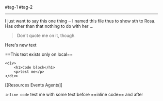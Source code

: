 #tag-1 #tag-2
- --
I just want to say this one thing ‒ I named this file thus to show sth to Rosa. Has other than that nothing to do with her …

> Don't quote me on it, though.

Here's new text

==This text exists only on local==

```
<div>
	<h1>Code block</h1>
	<p>test me</p>
</div>
```


[[Resources Events Agents]]

`inline code` test me with some text before ==inline code== and after

